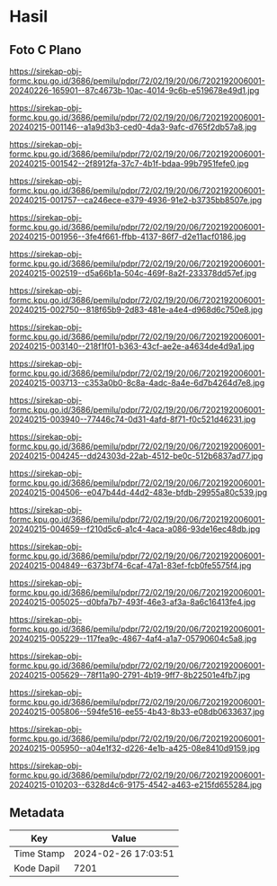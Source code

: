 # Hasil

## Foto C Plano

https://sirekap-obj-formc.kpu.go.id/3686/pemilu/pdpr/72/02/19/20/06/7202192006001-20240226-165901--87c4673b-10ac-4014-9c6b-e519678e49d1.jpg

https://sirekap-obj-formc.kpu.go.id/3686/pemilu/pdpr/72/02/19/20/06/7202192006001-20240215-001146--a1a9d3b3-ced0-4da3-9afc-d765f2db57a8.jpg

https://sirekap-obj-formc.kpu.go.id/3686/pemilu/pdpr/72/02/19/20/06/7202192006001-20240215-001542--2f8912fa-37c7-4b1f-bdaa-99b7951fefe0.jpg

https://sirekap-obj-formc.kpu.go.id/3686/pemilu/pdpr/72/02/19/20/06/7202192006001-20240215-001757--ca246ece-e379-4936-91e2-b3735bb8507e.jpg

https://sirekap-obj-formc.kpu.go.id/3686/pemilu/pdpr/72/02/19/20/06/7202192006001-20240215-001956--3fe4f661-ffbb-4137-86f7-d2e11acf0186.jpg

https://sirekap-obj-formc.kpu.go.id/3686/pemilu/pdpr/72/02/19/20/06/7202192006001-20240215-002519--d5a66b1a-504c-469f-8a2f-233378dd57ef.jpg

https://sirekap-obj-formc.kpu.go.id/3686/pemilu/pdpr/72/02/19/20/06/7202192006001-20240215-002750--818f65b9-2d83-481e-a4e4-d968d6c750e8.jpg

https://sirekap-obj-formc.kpu.go.id/3686/pemilu/pdpr/72/02/19/20/06/7202192006001-20240215-003140--218f1f01-b363-43cf-ae2e-a4634de4d9a1.jpg

https://sirekap-obj-formc.kpu.go.id/3686/pemilu/pdpr/72/02/19/20/06/7202192006001-20240215-003713--c353a0b0-8c8a-4adc-8a4e-6d7b4264d7e8.jpg

https://sirekap-obj-formc.kpu.go.id/3686/pemilu/pdpr/72/02/19/20/06/7202192006001-20240215-003940--77446c74-0d31-4afd-8f71-f0c521d46231.jpg

https://sirekap-obj-formc.kpu.go.id/3686/pemilu/pdpr/72/02/19/20/06/7202192006001-20240215-004245--dd24303d-22ab-4512-be0c-512b6837ad77.jpg

https://sirekap-obj-formc.kpu.go.id/3686/pemilu/pdpr/72/02/19/20/06/7202192006001-20240215-004506--e047b44d-44d2-483e-bfdb-29955a80c539.jpg

https://sirekap-obj-formc.kpu.go.id/3686/pemilu/pdpr/72/02/19/20/06/7202192006001-20240215-004659--f210d5c6-a1c4-4aca-a086-93de16ec48db.jpg

https://sirekap-obj-formc.kpu.go.id/3686/pemilu/pdpr/72/02/19/20/06/7202192006001-20240215-004849--6373bf74-6caf-47a1-83ef-fcb0fe5575f4.jpg

https://sirekap-obj-formc.kpu.go.id/3686/pemilu/pdpr/72/02/19/20/06/7202192006001-20240215-005025--d0bfa7b7-493f-46e3-af3a-8a6c16413fe4.jpg

https://sirekap-obj-formc.kpu.go.id/3686/pemilu/pdpr/72/02/19/20/06/7202192006001-20240215-005229--117fea9c-4867-4af4-a1a7-05790604c5a8.jpg

https://sirekap-obj-formc.kpu.go.id/3686/pemilu/pdpr/72/02/19/20/06/7202192006001-20240215-005629--78f11a90-2791-4b19-9ff7-8b22501e4fb7.jpg

https://sirekap-obj-formc.kpu.go.id/3686/pemilu/pdpr/72/02/19/20/06/7202192006001-20240215-005806--594fe516-ee55-4b43-8b33-e08db0633637.jpg

https://sirekap-obj-formc.kpu.go.id/3686/pemilu/pdpr/72/02/19/20/06/7202192006001-20240215-005950--a04e1f32-d226-4e1b-a425-08e8410d9159.jpg

https://sirekap-obj-formc.kpu.go.id/3686/pemilu/pdpr/72/02/19/20/06/7202192006001-20240215-010203--6328d4c6-9175-4542-a463-e215fd655284.jpg


## Metadata

| Key        | Value               |
| ---------- | ------------------- |
| Time Stamp | 2024-02-26 17:03:51 |
| Kode Dapil | 7201                |



